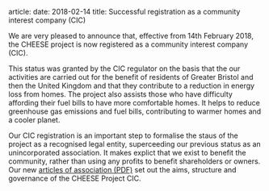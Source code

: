article:
date: 2018-02-14
title: Successful registration as a community interest company (CIC)

We are very pleased to announce that, effective from 14th February 2018, the
CHEESE project is now registered as a community interest company (CIC).

This status was granted by the CIC regulator on the basis that the our
activities are carried out for the benefit of residents of Greater Bristol and
then the United Kingdom and that they contribute to a reduction in energy loss
from homes. The project also assists those who have difficulty affording their
fuel bills to have more comfortable homes. It helps to reduce greenhouse gas
emissions and fuel bills, contributing to warmer homes and a cooler planet.

Our CIC registration is an important step to formalise the staus of the project
as a recognised legal entity, superceeding our previous status as an
unincorporated association. It makes explict that we exist to benefit the
community, rather than using any profits to benefit shareholders or owners. Our
new [articles of association
(PDF)](/files/CHEESE-CIC-articles-of-association-2018-03-09.pdf) set out the
aims, structure and governance of the CHEESE Project CIC.

